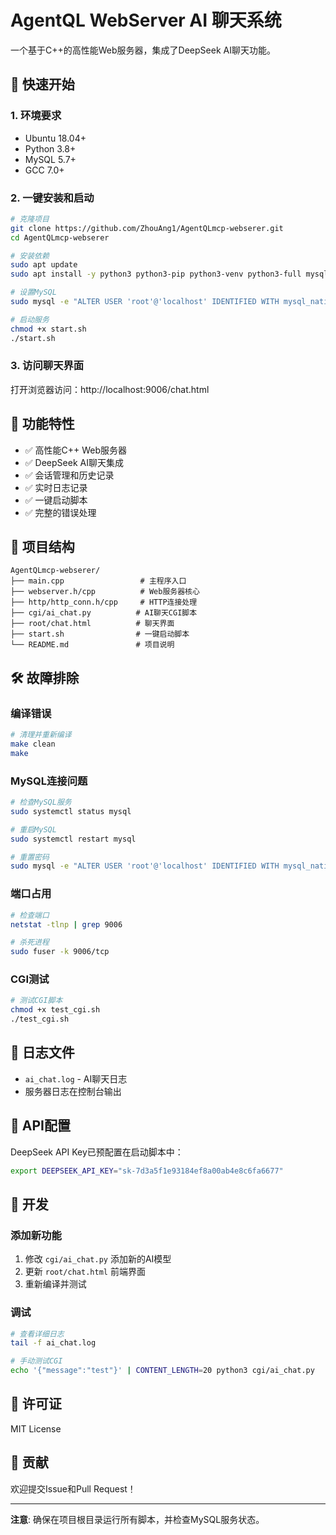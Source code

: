 # AgentQL WebServer AI 聊天系统

一个基于C++的高性能Web服务器，集成了DeepSeek AI聊天功能。

## 🚀 快速开始

### 1. 环境要求
- Ubuntu 18.04+
- Python 3.8+
- MySQL 5.7+
- GCC 7.0+

### 2. 一键安装和启动

```bash
# 克隆项目
git clone https://github.com/ZhouAng1/AgentQLmcp-webserer.git
cd AgentQLmcp-webserer

# 安装依赖
sudo apt update
sudo apt install -y python3 python3-pip python3-venv python3-full mysql-server mysql-client g++ make

# 设置MySQL
sudo mysql -e "ALTER USER 'root'@'localhost' IDENTIFIED WITH mysql_native_password BY 'root'; FLUSH PRIVILEGES;"

# 启动服务
chmod +x start.sh
./start.sh
```

### 3. 访问聊天界面
打开浏览器访问：http://localhost:9006/chat.html

## 🔧 功能特性

- ✅ 高性能C++ Web服务器
- ✅ DeepSeek AI聊天集成
- ✅ 会话管理和历史记录
- ✅ 实时日志记录
- ✅ 一键启动脚本
- ✅ 完整的错误处理

## 📁 项目结构

```
AgentQLmcp-webserer/
├── main.cpp                 # 主程序入口
├── webserver.h/cpp          # Web服务器核心
├── http/http_conn.h/cpp     # HTTP连接处理
├── cgi/ai_chat.py          # AI聊天CGI脚本
├── root/chat.html          # 聊天界面
├── start.sh                # 一键启动脚本
└── README.md               # 项目说明
```

## 🛠️ 故障排除

### 编译错误
```bash
# 清理并重新编译
make clean
make
```

### MySQL连接问题
```bash
# 检查MySQL服务
sudo systemctl status mysql

# 重启MySQL
sudo systemctl restart mysql

# 重置密码
sudo mysql -e "ALTER USER 'root'@'localhost' IDENTIFIED WITH mysql_native_password BY 'root'; FLUSH PRIVILEGES;"
```

### 端口占用
```bash
# 检查端口
netstat -tlnp | grep 9006

# 杀死进程
sudo fuser -k 9006/tcp
```

### CGI测试
```bash
# 测试CGI脚本
chmod +x test_cgi.sh
./test_cgi.sh
```

## 📝 日志文件

- `ai_chat.log` - AI聊天日志
- 服务器日志在控制台输出

## 🔑 API配置

DeepSeek API Key已预配置在启动脚本中：
```bash
export DEEPSEEK_API_KEY="sk-7d3a5f1e93184ef8a00ab4e8c6fa6677"
```

## 🚀 开发

### 添加新功能
1. 修改 `cgi/ai_chat.py` 添加新的AI模型
2. 更新 `root/chat.html` 前端界面
3. 重新编译并测试

### 调试
```bash
# 查看详细日志
tail -f ai_chat.log

# 手动测试CGI
echo '{"message":"test"}' | CONTENT_LENGTH=20 python3 cgi/ai_chat.py
```

## 📄 许可证

MIT License

## 🤝 贡献

欢迎提交Issue和Pull Request！

---

**注意**: 确保在项目根目录运行所有脚本，并检查MySQL服务状态。

